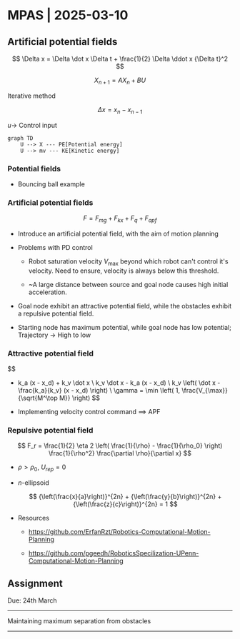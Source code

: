 # MPAS | 2025-03-10

## Artificial potential fields

$$
\Delta x = \Delta \dot x \Delta t + \frac{1}{2} \Delta \ddot x {\Delta t}^2
$$

$$
X_{n+1} = A X_n + B U
$$

Iterative method

$$
\Delta x = x_n - x_{n-1}
$$

$u \to$ Control input

```mermaid
graph TD
	U --> X --- PE[Potential energy]
	U --> mv --- KE[Kinetic energy]
```

### Potential fields

- Bouncing ball example

### Artificial potential fields

$$
F = F_{mg} + F_{kx} + F_{q} + F_{apf}
$$

- Introduce an artificial potential field, with the aim of motion planning

- Problems with PD control

  - Robot saturation velocity $V_{\max}$ beyond which robot can't control it's velocity. Need to ensure, velocity is always below this threshold.

  - ~A large distance between source and goal node causes high initial acceleration.

- Goal node exhibit an attractive potential field, while the obstacles exhibit a repulsive potential field.
- Starting node has maximum potential, while goal node has low potential; Trajectory $\to$ High to low

### Attractive potential field

$$
- k_a (x - x_d) + k_v \dot x
\\
k_v \dot x - k_a (x - x_d)
\\
k_v \left( \dot x - \frac{k_a}{k_v} (x - x_d) \right)
\\
\gamma = \min \left( 1, \frac{V_{\max}}{\sqrt{M^\top M}} \right)
$$

- Implementing velocity control command $\implies$ APF

### Repulsive potential field

$$
F_r = \frac{1}{2} \eta 2 \left( \frac{1}{\rho} - \frac{1}{\rho_0} \right) \frac{1}{\rho^2} \frac{\partial \rho}{\partial x}
$$

- $\rho > \rho_0$, $U_{rep} = 0$

- $n$-ellipsoid

  $$
  {\left(\frac{x}{a}\right)}^{2n} + {\left(\frac{y}{b}\right)}^{2n} + {\left(\frac{z}{c}\right)}^{2n} = 1
  $$

- Resources

  - <https://github.com/ErfanRzt/Robotics-Computational-Motion-Planning>

  - <https://github.com/pgeedh/RoboticsSpecilization-UPenn-Computational-Motion-Planning>

## Assignment

Due: 24th March

---

Maintaining maximum separation from obstacles

---

